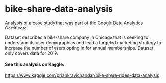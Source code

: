 # bike-share-data-analysis
Analysis of a case study that was part of the Google Data Analytics Certificate. 

Dataset describes a bike-share company in Chicago that is seeking to understand its user demographics and lead a targeted marketing strategy to increase the number of users opting in for annual memberships. Dataset only covers data for 2019.

#### See this analysis on Kaggle: 
https://www.kaggle.com/priankravichandar/bike-share-rides-data-analysis
